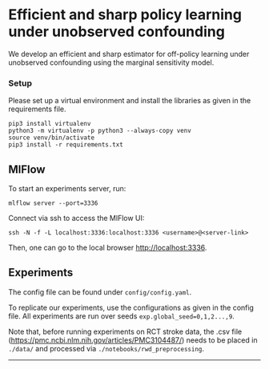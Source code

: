 Efficient and sharp policy learning under unobserved confounding
==============================

We develop an efficient and sharp estimator for off-policy learning under unobserved confounding using the marginal sensitivity model.

### Setup
Please set up a virtual environment and install the libraries as given in the requirements file.
```console
pip3 install virtualenv
python3 -m virtualenv -p python3 --always-copy venv
source venv/bin/activate
pip3 install -r requirements.txt
```

## MlFlow
To start an experiments server, run: 

`mlflow server --port=3336`

Connect via ssh to access the MlFlow UI:

`ssh -N -f -L localhost:3336:localhost:3336 <username>@<server-link>`

Then, one can go to the local browser <http://localhost:3336>.

## Experiments

The config file can be found under `config/config.yaml`. 

To replicate our experiments, use the configurations as given in the config file. All experiments are run over seeds `exp.global_seed=0,1,2...,9`.

Note that, before running experiments on RCT stroke data, the .csv file (https://pmc.ncbi.nlm.nih.gov/articles/PMC3104487/) needs to be placed in `./data/` and processed via `./notebooks/rwd_preprocessing`.

___

